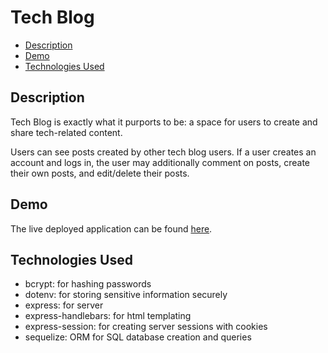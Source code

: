 # Tech Blog <!-- omit in toc -->

- [Description](#description)
- [Demo](#demo)
- [Technologies Used](#technologies-used)

## Description

Tech Blog is exactly what it purports to be: a space for users to create and share tech-related content.

Users can see posts created by other tech blog users. If a user creates an account and logs in, the user may additionally comment on posts, create their own posts, and edit/delete their posts.

## Demo

The live deployed application can be found [here](https://sheltered-springs-07581.herokuapp.com/).

## Technologies Used

- bcrypt: for hashing passwords
- dotenv: for storing sensitive information securely
- express: for server
- express-handlebars: for html templating
- express-session: for creating server sessions with cookies
- sequelize: ORM for SQL database creation and queries
